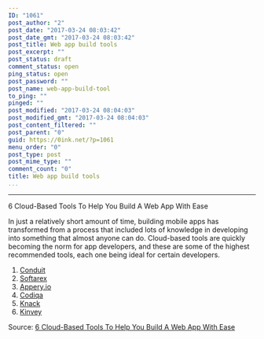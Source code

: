 ```yaml
---
ID: "1061"
post_author: "2"
post_date: "2017-03-24 08:03:42"
post_date_gmt: "2017-03-24 08:03:42"
post_title: Web app build tools
post_excerpt: ""
post_status: draft
comment_status: open
ping_status: open
post_password: ""
post_name: web-app-build-tool
to_ping: ""
pinged: ""
post_modified: "2017-03-24 08:04:03"
post_modified_gmt: "2017-03-24 08:04:03"
post_content_filtered: ""
post_parent: "0"
guid: https://0ink.net/?p=1061
menu_order: "0"
post_type: post
post_mime_type: ""
comment_count: "0"
title: Web app build tools
...
```

---

6 Cloud-Based Tools To Help You Build A Web App With Ease

In just a relatively short amount of time, building mobile apps has
transformed from a process that included lots of knowledge in
developing into something that almost anyone can do. Cloud-based tools
are quickly becoming the norm for app developers, and these are some
of the highest recommended tools, each one being ideal for certain
developers.

1. [Conduit](http://diy.como.com/features/)
2. [Softarex](http://softarex.com/)
3. [Appery.io](http://www.appery.io/)
4. [Codiqa](https://codiqa.com/)
5. [Knack](https://www.knackhq.com/)
6. [Kinvey](http://www.kinvey.com/)

Source: [6 Cloud-Based Tools To Help You Build A Web App With Ease](http://www.lifehack.org/468599/6-cloud-based-tools-to-help-you-build-a-web-app-with-ease)


